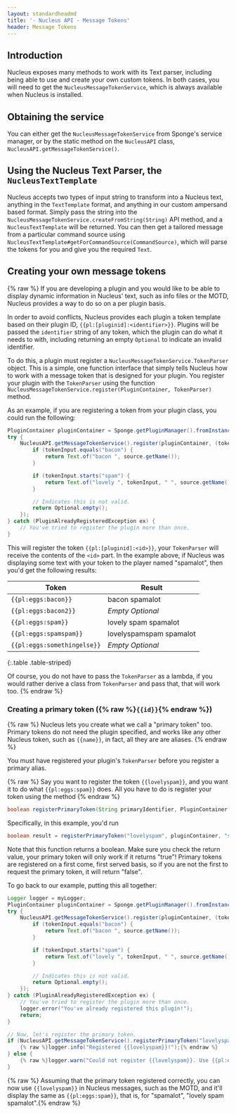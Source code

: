 ```yaml
---
layout: standardheadmd
title: '- Nucleus API - Message Tokens'
header: Message Tokens
---
```


## Introduction

Nucleus exposes many methods to work with its Text parser, including being able to use and create your own custom tokens.
In both cases, you will need to get the `NucleusMessageTokenService`, which is always available when Nucleus is installed.

## Obtaining the service

You can either get the `NucleusMessageTokenService` from Sponge's service manager, or by the static method on the 
`NucleusAPI` class, `NucleusAPI.getMessageTokenService()`.

## Using the Nucleus Text Parser, the `NucleusTextTemplate`

Nucleus accepts two types of input string to transform into a Nucleus text, anything in the `TextTemplate` format,
and anything in our custom ampersand based format. Simply pass the string into the 
`NucleusMessageTokenService.createFromString(String)` API method, and a `NucleusTextTemplate` will be returned.
You can then get a tailored message from a particular command source using 
`NucleusTextTemplate#getForCommandSource(CommandSource)`, which will parse the tokens for you and give you the 
required `Text`.

## Creating your own message tokens

{% raw %}
If you are developing a plugin and you would like to be able to display dynamic information in Nucleus' text, such as 
info files or the MOTD, Nucleus provides a way to do so on a per plugin basis.

In order to avoid conflicts, Nucleus provides each plugin a token template based on their plugin ID, 
`{{pl:[pluginid]:<identifier>}}`. Plugins will be passed the `identifier` string of any token, which the plugin can
do what it needs to with, including returning an empty `Optional` to indicate an invalid identifier.

To do this, a plugin must register a `NucleusMessageTokenService.TokenParser` object. This is a simple, one function
interface that simply tells Nucleus how to work with a message token that is designed for your plugin. You register your 
plugin with the `TokenParser` using the function `NucleusMessageTokenService.register(PluginContainer, TokenParser)` method.

As an example, if you are registering a token from your plugin class, you could run the following:

```java
PluginContainer pluginContainer = Sponge.getPluginManager().fromInstance(this); // example, let's say the plugin id is "eggs"
try {
    NucleusAPI.getMessageTokenService().register(pluginContainer, (tokenInput, source, variables) -> {
        if (tokenInput.equals("bacon") {
            return Text.of("bacon ", source.getName());
        }

        if (tokenInput.starts("spam") {
            return Text.of("lovely ", tokenInput, " ", source.getName());
        }

        // Indicates this is not valid.
        return Optional.empty();
    });
} catch (PluginAlreadyRegisteredException ex) {
    // You've tried to register the plugin more than once.
}
```

This will register the token `{{pl:[pluginid]:<id>}}`, your `TokenParser` will receive the contents of the `<id>` part. In the
example above, if Nucleus was displaying some text with your token to the player named "spamalot", then you'd get the following 
results:

|Token|Result|
|---|---|
|`{{pl:eggs:bacon}}`|bacon spamalot|
|`{{pl:eggs:bacon2}}`|_Empty Optional_|
|`{{pl:eggs:spam}}`|lovely spam spamalot|
|`{{pl:eggs:spamspam}}`|lovelyspamspam spamalot|
|`{{pl:eggs:somethingelse}}`|_Empty Optional_|
{:.table .table-striped}

Of course, you do not have to pass the `TokenParser` as a lambda, if you would rather derive a class from `TokenParser`
and pass that, that will work too.
{% endraw %}

### Creating a primary token ({% raw %}`{{id}}`{% endraw %})

{% raw %}
Nucleus lets you create what we call a "primary token" too. Primary tokens do not need the plugin specified, and works
like any other Nucleus token, such as `{{name}}`, in fact, all they are are aliases. 
{% endraw %}

You must have registered your plugin's `TokenParser` before you register a primary alias.

{% raw %}
Say you want to register the token `{{lovelyspam}}`, and you want it to do what `{{pl:eggs:spam}}` does. All you have to
do is register your token using the method
{% endraw %}

```java
boolean registerPrimaryToken(String primaryIdentifier, PluginContainer registeringPlugin, String identiferToMapTo)
```

Specifically, in this example, you'd run

```java
boolean result = registerPrimaryToken("lovelyspam", pluginContainer, "spam");
```

Note that this function returns a boolean. Make sure you check the return value, your primary token will only work if 
it returns "true"! Primary tokens are registered on a first come, first served basis, so if you are not the first to 
request the primary token, it will return "false".

To go back to our example, putting this all together:

```java
Logger logger = myLogger;
PluginContainer pluginContainer = Sponge.getPluginManager().fromInstance(this); // example, let's say the plugin id is "eggs"
try {
    NucleusAPI.getMessageTokenService().register(pluginContainer, (tokenInput, source, variables) -> {
        if (tokenInput.equals("bacon") {
            return Text.of("bacon ", source.getName());
        }

        if (tokenInput.starts("spam") {
            return Text.of("lovely ", tokenInput, " ", source.getName());
        }

        // Indicates this is not valid.
        return Optional.empty();
    });
} catch (PluginAlreadyRegisteredException ex) {
    // You've tried to register the plugin more than once.
    logger.error("You've already registered this plugin!");
    return;
}

// Now, let's register the primary token.
if (NucleusAPI.getMessageTokenService().registerPrimaryToken("lovelyspam", pluginContainer, "spam")) {
    {% raw %}logger.info("Registered {{lovelyspam}}!");{% endraw %}
} else {
    {% raw %}logger.warn("Could not register {{lovelyspam}}. Use {{pl:eggs:spam}} instead.");{% endraw %}
}
```
{% raw %}
Assuming that the primary token registered correctly, you can now use `{{lovelyspam}}` in Nucleus messages, such as the
MOTD, and it'll display the same as `{{pl:eggs:spam}}`, that is, for "spamalot", "lovely spam spamalot".{% endraw %}

